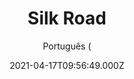 ---
id: '49e70996-5ac2-4499-89f7-2423da3b5c4b'
type: 'movie' # Filme, Série, Anime
title: "Silk Road"
synopsis: ["A verdadeira história de Ross Ulbricht, o carismático jovem gênio da tecnologia que libertou o site da Darknet Silk Road, e o corrupto agente da DEA determinado a derrubar seu império bilionário.",
]
originalTitle: "Silk Road"
date: '2021-04-17T09:56:49.000Z'
update: '2021-04-17T09:56:49.000Z'
releaseDate: '2021-02-19T03:00:00.000Z'
imdb:
  rating: '5.9' # 8.5
  id: '' # tt0470752
duration: '1h 52 Min'
trailer:
  urls: [
    'dX5Ehq3BTgk',
  ]
tags: ['1080p']
genre: ['Crime', 'Drama', 'Suspense'] #
quality: 'BluRay' # BluRay, WEB-DL, HDTV, WEB-DL4K, WEB-DLe
format: 'MKV' # MKV, MP4, TS
audio: 'Português, Inglês' # Dublado, Legendado, Dual Audio, Dub & Leg
subtitle: 'Português (' # Português, inglês,
size: '4 GB' # 4.8 GB
audioQuality: 10
videoQuality: 10
directors: []
#  - name: 'Lana Wachowski'
#    image: ''
#  - name: 'Lilly Wachowski'
#    image: ''
cast: []
#  - name: 'Keanu Reeves'
#    image: ''
#    characterName: 'Neo'
writers: []
#  - name: ''
#    image: ''
maturityRating:
  age: '' # L , 10, 12, 14, 16, 18
  topics: [''] # Violence, Illegal drugs, Inappropriate Language, Legal Drugs, Sexual Content, Extreme Violence
###########################################
download:
  
  - url: 'magnet:?xt=urn:btih:198037fef625fd169886f478067b53f301e2f8ca&dn=Silk.Road.Mercado.Clandestino.2021.BluRay.1080p.x264.DUAL.COMANDO.TO&tr=udp%3a%2f%2fpublic.popcorn-tracker.org%3a6969%2fannounce&tr=udp%3a%2f%2ftracker.internetwarriors.net%3a1337%2fannounce&tr=udp%3a%2f%2ftracker.opentrackr.org%3a1337%2fannounce&tr=udp%3a%2f%2fexodus.desync.com%3a6969%2fannounce&tr=udp%3a%2f%2fretracker.lanta-net.ru%3a2710%2fannounce&tr=udp%3a%2f%2fopen.stealth.si%3a80%2fannounce&tr=udp%3a%2f%2fwww.torrent.eu.org%3a451%2fannounce&tr=udp%3a%2f%2fopentracker.i2p.rocks%3a6969%2fannounce&tr=http%3a%2f%2ftracker.opentrackr.org%3a1337%2fannounce&tr=udp%3a%2f%2f3rt.tace.ru%3a60889%2fannounce'
    resolution: '1080p' # 720p, 1080p, 4K,
    audio: 'Dual Áudio' # Dublado, Legendado, Dual Audio
    size: '' # 4.8 GB
    quality: '' # BluRay, WEB-DL
    format: '' # MKV
images:
  cover: '/assets/movies/silk-road.jpg'
  background: '/assets/movies/'
---